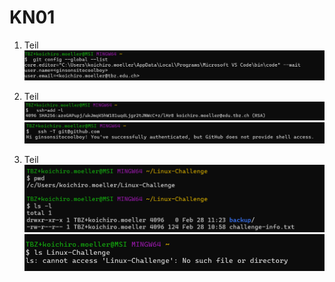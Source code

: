 # KN01
1. Teil
![alt text](image.png)






2. Teil
![alt text](image-1.png)
![alt text](image-2.png)





4. Teil 
![alt text](image-3.png)
![alt text](image-4.png)

